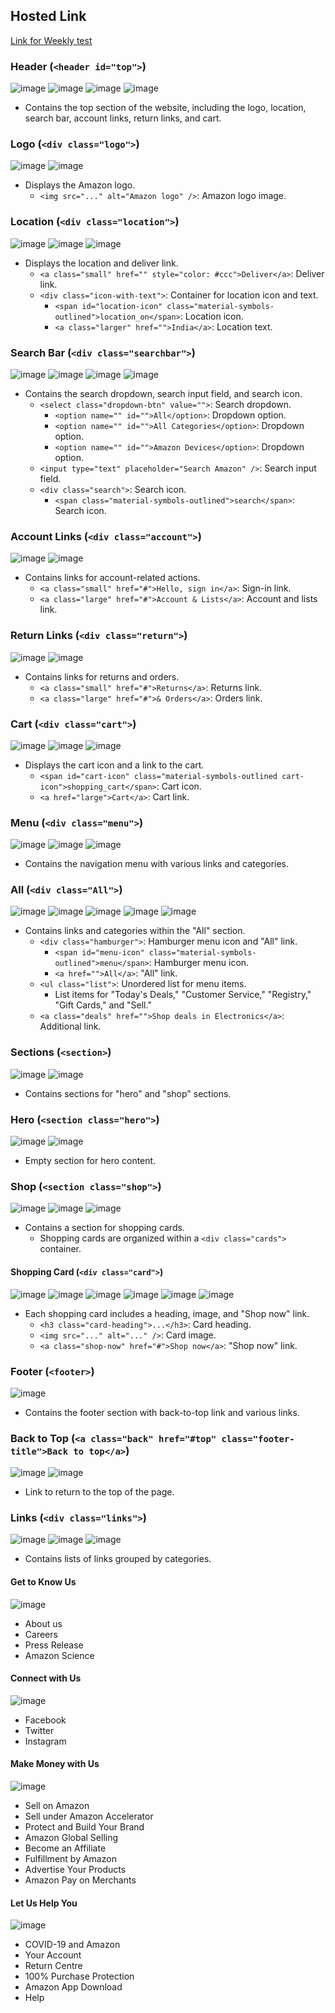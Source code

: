 ## Hosted Link
[Link for Weekly test](https://karan9927.github.io/CSS/Weekly%20Test%20-%205%20CSS%20Properties/)

### Header (`<header id="top">`)
![image](https://github.com/Karan9927/CSS/assets/115612744/88f95ae9-4814-4e77-8ffc-c5e20823e768)
![image](https://github.com/Karan9927/CSS/assets/115612744/4e25d3fe-ffab-49c2-927d-d521f9440bda)
![image](https://github.com/Karan9927/CSS/assets/115612744/dc4d5b5e-df2d-4ff2-b275-9ece85fb18a7)
![image](https://github.com/Karan9927/CSS/assets/115612744/9ab9717a-04f7-4f8b-8246-69f6fc9b4ae1)

- Contains the top section of the website, including the logo, location, search bar, account links, return links, and cart.

### Logo (`<div class="logo">`)
![image](https://github.com/Karan9927/CSS/assets/115612744/a3bf409f-ee4b-48b6-bf3e-69295d40a0e1)
![image](https://github.com/Karan9927/CSS/assets/115612744/e2eb5896-055e-49ab-86e7-1882265e81b5)

- Displays the Amazon logo.
  - `<img src="..." alt="Amazon logo" />`: Amazon logo image.

### Location (`<div class="location">`)
![image](https://github.com/Karan9927/CSS/assets/115612744/ac911436-29f9-40de-884e-e2812464c0e6)
![image](https://github.com/Karan9927/CSS/assets/115612744/2d5ee85e-5e74-43b5-968b-2c6ddb16707e)
![image](https://github.com/Karan9927/CSS/assets/115612744/3ef6e049-273f-492c-94d6-cb9d5debf341)

- Displays the location and deliver link.
  - `<a class="small" href="" style="color: #ccc">Deliver</a>`: Deliver link.
  - `<div class="icon-with-text">`: Container for location icon and text.
    - `<span id="location-icon" class="material-symbols-outlined">location_on</span>`: Location icon.
    - `<a class="larger" href="">India</a>`: Location text.

### Search Bar (`<div class="searchbar">`)
![image](https://github.com/Karan9927/CSS/assets/115612744/4e44f71b-67d1-4398-a745-72878c5b9722)
![image](https://github.com/Karan9927/CSS/assets/115612744/22ed6742-8dab-4d67-9a14-ee48773f2aad)
![image](https://github.com/Karan9927/CSS/assets/115612744/1d3bccfc-fe56-4880-bfbd-d5183dd18669)
![image](https://github.com/Karan9927/CSS/assets/115612744/bcbda66d-30e3-4870-b7f2-34933dc5d8ea)

- Contains the search dropdown, search input field, and search icon.
  - `<select class="dropdown-btn" value="">`: Search dropdown.
    - `<option name="" id="">All</option>`: Dropdown option.
    - `<option name="" id="">All Categories</option>`: Dropdown option.
    - `<option name="" id="">Amazon Devices</option>`: Dropdown option.
  - `<input type="text" placeholder="Search Amazon" />`: Search input field.
  - `<div class="search">`: Search icon.
    - `<span class="material-symbols-outlined">search</span>`: Search icon.

### Account Links (`<div class="account">`)
![image](https://github.com/Karan9927/CSS/assets/115612744/e40d0a6e-c0ac-4ce9-9b3c-5a40792df599)
![image](https://github.com/Karan9927/CSS/assets/115612744/95a57257-1bf0-4aa0-9386-18657b665f01)

- Contains links for account-related actions.
  - `<a class="small" href="#">Hello, sign in</a>`: Sign-in link.
  - `<a class="large" href="#">Account & Lists</a>`: Account and lists link.

### Return Links (`<div class="return">`)
![image](https://github.com/Karan9927/CSS/assets/115612744/7381f75f-d17c-4cdf-966d-f09fc04ec854)
![image](https://github.com/Karan9927/CSS/assets/115612744/b2c63015-4b14-4242-877c-729188ec7363)

- Contains links for returns and orders.
  - `<a class="small" href="#">Returns</a>`: Returns link.
  - `<a class="large" href="#">& Orders</a>`: Orders link.

### Cart (`<div class="cart">`)
![image](https://github.com/Karan9927/CSS/assets/115612744/460d8ce6-859a-4232-a317-50ed7077ed24)
![image](https://github.com/Karan9927/CSS/assets/115612744/333a9fad-25ad-4007-a9a2-8c2cedd1768f)
![image](https://github.com/Karan9927/CSS/assets/115612744/6d6bccc6-6424-439b-843e-f1efe02f7b9d)

- Displays the cart icon and a link to the cart.
  - `<span id="cart-icon" class="material-symbols-outlined cart-icon">shopping_cart</span>`: Cart icon.
  - `<a href="large">Cart</a>`: Cart link.

### Menu (`<div class="menu">`)
![image](https://github.com/Karan9927/CSS/assets/115612744/7435c14a-f181-45f0-b260-24d0962159ee)
![image](https://github.com/Karan9927/CSS/assets/115612744/250c9af5-47e8-4304-9d5d-f796676d10e6)
![image](https://github.com/Karan9927/CSS/assets/115612744/03b82620-c79a-4b89-8c1b-7c4277929573)

- Contains the navigation menu with various links and categories.

### All (`<div class="All">`)
![image](https://github.com/Karan9927/CSS/assets/115612744/587f621c-14eb-4037-8c9e-ce88e8b49a7a)
![image](https://github.com/Karan9927/CSS/assets/115612744/c5740072-8595-46aa-8c1a-61aad6f18ce2)
![image](https://github.com/Karan9927/CSS/assets/115612744/0f91ca6f-20e0-45fd-b863-67c2713f2ccd)
![image](https://github.com/Karan9927/CSS/assets/115612744/b5504a1a-2661-4c4c-a427-4b706ed0629c)
![image](https://github.com/Karan9927/CSS/assets/115612744/04bf426a-9a52-4d50-8603-2e260364bc36)

- Contains links and categories within the "All" section.
  - `<div class="hamburger">`: Hamburger menu icon and "All" link.
    - `<span id="menu-icon" class="material-symbols-outlined">menu</span>`: Hamburger menu icon.
    - `<a href="">All</a>`: "All" link.
  - `<ul class="list">`: Unordered list for menu items.
    - List items for "Today's Deals," "Customer Service," "Registry," "Gift Cards," and "Sell."
  - `<a class="deals" href="">Shop deals in Electronics</a>`: Additional link.

### Sections (`<section>`)
![image](https://github.com/Karan9927/CSS/assets/115612744/0d73f8d0-e592-40ab-a198-c5f1b0f329cb)
![image](https://github.com/Karan9927/CSS/assets/115612744/f897ba39-1055-4b77-a914-2d925a3bde1c)

- Contains sections for "hero" and "shop" sections.

### Hero (`<section class="hero">`)
![image](https://github.com/Karan9927/CSS/assets/115612744/3a537132-4dbe-47bc-94b8-1d1a83700cbf)
![image](https://github.com/Karan9927/CSS/assets/115612744/4deb0b9b-0bdc-40d5-8294-ecb9e8470023)

- Empty section for hero content.

### Shop (`<section class="shop">`)
![image](https://github.com/Karan9927/CSS/assets/115612744/48374a1b-63da-47fe-9c5d-360d620f9411)
![image](https://github.com/Karan9927/CSS/assets/115612744/159d5c7a-db80-46ae-aa35-22d8730b9ff3)
![image](https://github.com/Karan9927/CSS/assets/115612744/0ecb344d-5803-4316-be91-7b603a0e9b75)

- Contains a section for shopping cards.
  - Shopping cards are organized within a `<div class="cards">` container.

#### Shopping Card (`<div class="card">`)
![image](https://github.com/Karan9927/CSS/assets/115612744/ffcd3228-aaa1-48f1-80f6-172cc179ad67)
![image](https://github.com/Karan9927/CSS/assets/115612744/9c7b5b11-02a6-4013-9e30-39e57e48797b)
![image](https://github.com/Karan9927/CSS/assets/115612744/408b56fd-0c2c-48c8-a570-a396dcae82e1)
![image](https://github.com/Karan9927/CSS/assets/115612744/4d245dfa-b5f6-4f0d-ab17-6858e5244a98)
![image](https://github.com/Karan9927/CSS/assets/115612744/b97d1d17-b0a8-4e4e-a2de-a6046d3172a0)
![image](https://github.com/Karan9927/CSS/assets/115612744/030173b1-2a33-411e-a952-514e1a71a67a)

- Each shopping card includes a heading, image, and "Shop now" link.
  - `<h3 class="card-heading">...</h3>`: Card heading.
  - `<img src="..." alt="..." />`: Card image.
  - `<a class="shop-now" href="#">Shop now</a>`: "Shop now" link.

### Footer (`<footer>`)
![image](https://github.com/Karan9927/CSS/assets/115612744/634bce37-4e32-49b1-bc3c-8dd121ffd60d)

- Contains the footer section with back-to-top link and various links.

### Back to Top (`<a class="back" href="#top" class="footer-title">Back to top</a>`)
![image](https://github.com/Karan9927/CSS/assets/115612744/c16d312a-b4c4-45a2-8a07-4c91261a5fb5)
![image](https://github.com/Karan9927/CSS/assets/115612744/14fb8d97-fb33-4683-813c-80b7240be75d)

- Link to return to the top of the page.

### Links (`<div class="links">`)
![image](https://github.com/Karan9927/CSS/assets/115612744/d036b3b3-ec1d-4db5-b0de-9243ea4d9ebb)
![image](https://github.com/Karan9927/CSS/assets/115612744/f0628980-ccd2-4f24-a6df-d3dd4ac5dad7)
![image](https://github.com/Karan9927/CSS/assets/115612744/5034be4b-96c0-4001-82a8-2a4605fc76d5)

- Contains lists of links grouped by categories.

#### Get to Know Us
![image](https://github.com/Karan9927/CSS/assets/115612744/fe174c85-1de6-420b-b73f-38d5a2621d5e)

- About us
- Careers
- Press Release
- Amazon Science

#### Connect with Us
![image](https://github.com/Karan9927/CSS/assets/115612744/3740c1df-f9d7-4ba5-a9af-bbe63ef71e88)

- Facebook
- Twitter
- Instagram

#### Make Money with Us
![image](https://github.com/Karan9927/CSS/assets/115612744/87479cde-37bb-400c-b4c2-a10d325f01de)

- Sell on Amazon
- Sell under Amazon Accelerator
- Protect and Build Your Brand
- Amazon Global Selling
- Become an Affiliate
- Fulfillment by Amazon
- Advertise Your Products
- Amazon Pay on Merchants

#### Let Us Help You
![image](https://github.com/Karan9927/CSS/assets/115612744/a9998c4e-bf6b-48eb-bd4e-5d13a0bc0b57)

- COVID-19 and Amazon
- Your Account
- Return Centre
- 100% Purchase Protection
- Amazon App Download
- Help
